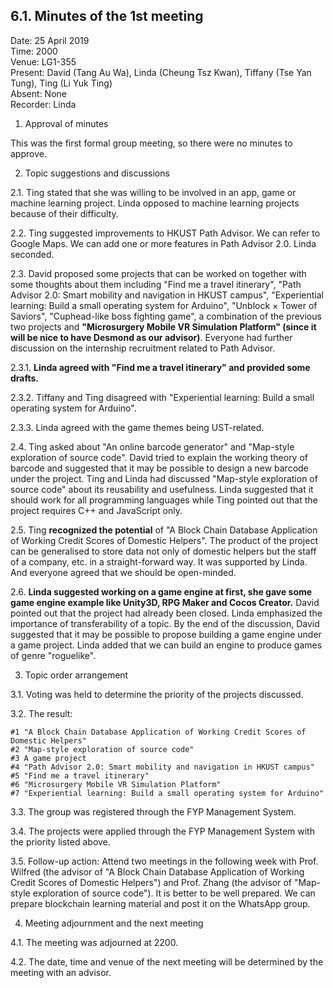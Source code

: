## 6.1. Minutes of the 1st meeting

Date: 25 April 2019\
Time: 2000\
Venue: LG1-355\
Present: David (Tang Au Wa), Linda (Cheung Tsz Kwan),
Tiffany (Tse Yan Tung), Ting (Li Yuk Ting)\
Absent: None\
Recorder: Linda

1. Approval of minutes

This was the first formal group meeting, so there were no minutes to approve.

2. Topic suggestions and discussions

2.1. Ting stated that she was willing to be involved in an app, game or machine learning project.
Linda opposed to machine learning projects because of their difficulty.

2.2. Ting suggested improvements to HKUST Path Advisor.
We can refer to Google Maps.
We can add one or more features in Path Advisor 2.0.
Linda seconded.

2.3. David proposed some projects that can be worked on together with some thoughts about them including "Find me a travel itinerary", "Path Advisor 2.0: Smart mobility and navigation in HKUST campus", "Experiential learning: Build a small operating system for Arduino", "Unblock × Tower of Saviors", "Cuphead-like boss fighting game", a combination of the previous two projects and **"Microsurgery Mobile VR Simulation Platform" (since it will be nice to have Desmond as our advisor)**.
Everyone had further discussion on the internship recruitment related to Path Advisor.

2.3.1. **Linda agreed with "Find me a travel itinerary" and provided some drafts.**

2.3.2. Tiffany and Ting disagreed with "Experiential learning: Build a small operating system for Arduino".

2.3.3. Linda agreed with the game themes being UST-related.

2.4. Ting asked about "An online barcode generator" and "Map-style exploration of source code".
David tried to explain the working theory of barcode and suggested that it may be possible to design a new barcode under the project.
Ting and Linda had discussed "Map-style exploration of source code" about its reusability and usefulness.
Linda suggested that it should work for all programming languages while Ting pointed out that the project requires C++ and JavaScript only.

2.5. Ting **recognized the potential** of "A Block Chain Database Application of Working Credit Scores of Domestic Helpers".
The product of the project can be generalised to store data not only of domestic helpers but the staff of a company, etc. in a straight-forward way.
It was supported by Linda.
And everyone agreed that we should be open-minded.

2.6. **Linda suggested working on a game engine at first, she gave some game engine example like Unity3D, RPG Maker and Cocos Creator.**
David pointed out that the project had already been closed.
Linda emphasized the importance of transferability of a topic.
By the end of the discussion, David suggested that it may be possible to propose building a game engine under a game project.
Linda added that we can build an engine to produce games of genre "roguelike".

3. Topic order arrangement

3.1. Voting was held to determine the priority of the projects discussed.

3.2. The result:
```
#1 "A Block Chain Database Application of Working Credit Scores of Domestic Helpers"
#2 "Map-style exploration of source code"
#3 A game project
#4 "Path Advisor 2.0: Smart mobility and navigation in HKUST campus"
#5 "Find me a travel itinerary"
#6 "Microsurgery Mobile VR Simulation Platform"
#7 "Experiential learning: Build a small operating system for Arduino"
```

3.3. The group was registered through the FYP Management System.

3.4. The projects were applied through the FYP Management System with the priority listed above.

3.5. Follow-up action: Attend two meetings in the following week with Prof. Wilfred (the advisor of "A Block Chain Database Application of Working Credit Scores of Domestic Helpers") and Prof. Zhang (the advisor of "Map-style exploration of source code").
It is better to be well prepared.
We can prepare blockchain learning material and post it on the WhatsApp group.

4. Meeting adjournment and the next meeting

4.1. The meeting was adjourned at 2200.

4.2. The date, time and venue of the next meeting will be determined by the meeting with an advisor.
